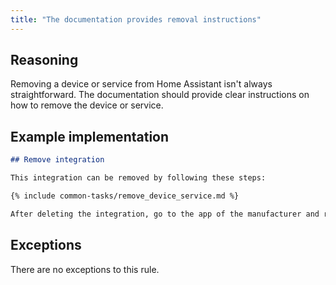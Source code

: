 ```yaml
---
title: "The documentation provides removal instructions"
---
```


## Reasoning

Removing a device or service from Home Assistant isn't always straightforward.
The documentation should provide clear instructions on how to remove the device or service.

## Example implementation

```markdown showLineNumbers
## Remove integration

This integration can be removed by following these steps:

{% include common-tasks/remove_device_service.md %}

After deleting the integration, go to the app of the manufacturer and remove the Home Assistant integration from there as well.
```

## Exceptions

There are no exceptions to this rule.